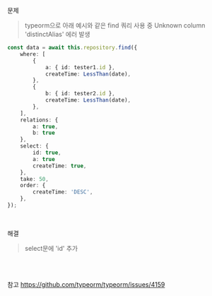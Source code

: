 문제
> typeorm으로 아래 예시와 같은 find 쿼리 사용 중 Unknown column 'distinctAlias' 에러 발생
```ts
const data = await this.repository.find({
    where: [
        {
            a: { id: tester1.id },
            createTime: LessThan(date),
        },
        {
            b: { id: tester2.id },
            createTime: LessThan(date),
        },
    ],
    relations: {
        a: true,
        b: true
    },
    select: {
        id: true,
        a: true
        createTime: true,
    },
    take: 50,
    order: {
        createTime: 'DESC',
    },
});
```

<br>

해결
> select문에 'id' 추가

<br>
<br>

참고 https://github.com/typeorm/typeorm/issues/4159
